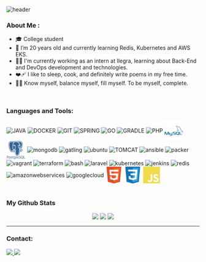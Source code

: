
![header](https://capsule-render.vercel.app/api?type=waving&fontAlignY=40&fontAlignX=50&color=timeGradient&height=150&section=header&text=Hi,%20I'm%20Gabs%20😎&fontColor=fafafa&fontSize=50&animation=fadeIn&)


### About Me :
- 🎓 College student
- 🌱  I’m 20 years old and currently learning Redis, Kubernetes and AWS EKS.
- 👩‍💻  I'm currently working as an intern at Ilegra, learning about Back-End and DevOps development and technologies.
- ❤️‍🩹  I like to sleep, cook, and definitely write poems in my free time.
- 🧘‍♀️ Know myself, balance myself, fill myself. To be myself, complete.
<br>

### Languages and Tools:

<div style="display: inline_block, width: 50">
  
   <img align ="center" alt="JAVA" height="50" src="https://cdn.jsdelivr.net/gh/devicons/devicon/icons/java/java-plain-wordmark.svg" />    
  <img align ="center" alt="DOCKER" height="50" src="https://cdn.jsdelivr.net/gh/devicons/devicon/icons/docker/docker-plain-wordmark.svg" />    
  <img align ="center" alt="GIT" height="50" src="https://cdn.jsdelivr.net/gh/devicons/devicon/icons/git/git-plain-wordmark.svg" /> 
  <img align ="center" alt="SPRING" height="50" src="https://cdn.jsdelivr.net/gh/devicons/devicon/icons/spring/spring-original-wordmark.svg" /> 
  <img align ="center" alt="GO" height="50" src="https://cdn.jsdelivr.net/gh/devicons/devicon/icons/go/go-original-wordmark.svg" /> 
  <img align ="center" alt="GRADLE" height="50" src="https://cdn.jsdelivr.net/gh/devicons/devicon/icons/gradle/gradle-plain-wordmark.svg" /> 
    <img align ="center" alt="PHP" height="50" src="https://cdn.jsdelivr.net/gh/devicons/devicon/icons/php/php-plain.svg" />    
  <img align="center" alt="MYSQL" height="50" src="https://raw.githubusercontent.com/devicons/devicon/master/icons/mysql/mysql-plain-wordmark.svg">     
  <img align="center" alt="postgresql" height="50" src="https://raw.githubusercontent.com/devicons/devicon/master/icons/postgresql/postgresql-plain-wordmark.svg">  
  <img align ="center" alt="mongodb" height="50" src="https://cdn.jsdelivr.net/gh/devicons/devicon/icons/mongodb/mongodb-original-wordmark.svg" /> 
  <img align ="center" alt="gatling" height="50" src="https://cdn.jsdelivr.net/gh/devicons/devicon/icons/gatling/gatling-plain-wordmark.svg" /> 
  <img align ="center" alt="ubuntu" height="50" src="https://cdn.jsdelivr.net/gh/devicons/devicon/icons/ubuntu/ubuntu-plain-wordmark.svg" /> 
  <img align ="center" alt="TOMCAT" height="50" src="https://cdn.jsdelivr.net/gh/devicons/devicon/icons/tomcat/tomcat-original-wordmark.svg" /> 
  <img align ="center" alt="ansible" height="50" src="https://cdn.jsdelivr.net/gh/devicons/devicon/icons/ansible/ansible-original-wordmark.svg" /> 
  <img align ="center" alt="packer" height="50" src="https://cdn.jsdelivr.net/gh/devicons/devicon/icons/packer/packer-original-wordmark.svg" /> 
  <img align ="center" alt="vagrant" height="50" src="https://cdn.jsdelivr.net/gh/devicons/devicon/icons/vagrant/vagrant-original-wordmark.svg" /> 
  <img align ="center" alt="terraform" height="50" src="https://cdn.jsdelivr.net/gh/devicons/devicon/icons/terraform/terraform-original-wordmark.svg" /> 
  <img align ="center" alt="bash" height="50" src="https://cdn.jsdelivr.net/gh/devicons/devicon/icons/bash/bash-original.svg" /> 
  <img align ="center" alt="laravel" height="50" src="https://cdn.jsdelivr.net/gh/devicons/devicon/icons/laravel/laravel-plain-wordmark.svg" /> 
  <img align ="center" alt="kubernetes" height="50" src="https://cdn.jsdelivr.net/gh/devicons/devicon/icons/kubernetes/kubernetes-plain-wordmark.svg" /> 
  <img align ="center" alt="jenkins" height="50" src="https://cdn.jsdelivr.net/gh/devicons/devicon/icons/jenkins/jenkins-original.svg" />
  <img align ="center" alt="redis" height="50" src="https://cdn.jsdelivr.net/gh/devicons/devicon/icons/redis/redis-original-wordmark.svg" />
  <img align ="center" alt="amazonwebservices" height="50" src="https://cdn.jsdelivr.net/gh/devicons/devicon/icons/amazonwebservices/amazonwebservices-plain-wordmark.svg" />
  <img align ="center" alt="googlecloud" height="50" src="https://cdn.jsdelivr.net/gh/devicons/devicon/icons/googlecloud/googlecloud-plain-wordmark.svg" />
  
  
  <img align="center" alt="HTML" height="45" src="https://raw.githubusercontent.com/devicons/devicon/master/icons/html5/html5-original.svg">
  <img align="center" alt="CSS" height="45" src="https://raw.githubusercontent.com/devicons/devicon/master/icons/css3/css3-original.svg">
  <img align="center" alt="JS" height="45" src="https://raw.githubusercontent.com/devicons/devicon/master/icons/javascript/javascript-plain.svg"> 
  
</div>

<br>

### My Github Stats

<div align="center">
  <p></p>
     <img src="https://github-readme-streak-stats.herokuapp.com/?user=gabriely-get&hide_border=false" height="120"/>
    <img src="https://github-readme-stats.vercel.app/api?username=Gabriely-get" height="120"/>
    <img src="https://github-readme-stats.vercel.app/api/top-langs/?username=gabriely-get&layout=compact" height="120"/>
  <p></p>
</div>


---

### Contact:
<div>
   <a href="https://www.linkedin.com/in/gabriely-willian-cristov%C3%A3o-dos-santos/" target="_blank">
     <img src="https://img.shields.io/badge/LinkedIn-0077B5?style=for-the-badge&logo=linkedin&logoColor=white" >
   </a>
   <a href = "Mailto:gabrielysantos.informatica@gmail.com"><img src="https://img.shields.io/badge/Gmail-D14836?style=for-the-badge&logo=gmail&logoColor=white" target="_blank"></a>
</div>

